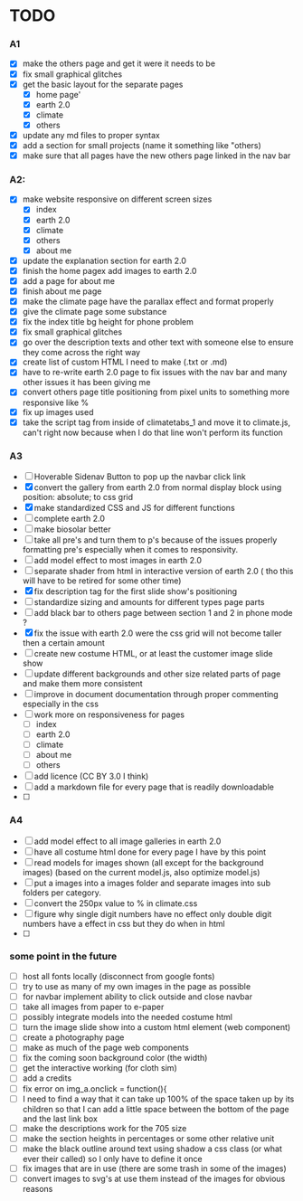 # TODO

### A1

- [x] make the others page and get it were it needs to be
- [x] fix small graphical glitches
- [x] get the basic layout for the separate pages
  - [x] home page'
  - [x] earth 2.0
  - [x] climate
  - [x] others
- [x] update any md files to proper syntax
- [x] add a section for small projects (name it something like "others)
- [x] make sure that all pages have the new others page linked in the nav bar

### A2:

- [x] make website responsive on different screen sizes
  - [x]  index
  - [x] earth 2.0
  - [x] climate
  - [x] others
  - [x] about me
- [x] update the explanation section for earth 2.0
- [x] finish the home pagex add images to earth 2.0
- [x] add a page for about me
- [x] finish about me page
- [x] make the climate page have the parallax effect and format properly
- [x] give the climate page some substance  
- [x] fix the index title bg height for phone problem
- [x] fix small graphical glitches
- [x] go over the description texts and other text with someone else to ensure they come across the right way
- [x] create list of custom HTML I need to make (.txt or .md)
- [x] have to re-write earth 2.0 page to fix issues with the nav bar and many other issues it has been giving me
- [x] convert others page title positioning from pixel units to something more responsive like %
- [x] fix up images used
- [x] take the script tag from inside of climatetabs_1 and move it to climate.js, can't right now because when I do that line won't perform its function

### A3

- [ ] Hoverable Sidenav Button to pop up the navbar click link
- [x] convert the gallery from earth 2.0 from normal display block using position: absolute; to css grid
- [x] make standardized CSS and JS for different functions
- [ ] complete earth 2.0
- [ ] make biosolar better
- [ ] take all pre's and turn them to p's because of the issues properly formatting pre's especially when it comes to responsivity.
- [ ] add model effect to most images in earth 2.0
- [ ] separate shader from html in interactive version of earth 2.0 ( tho this will have to be retired for some other time)
- [x] fix description tag for the first slide show's positioning
- [ ] standardize sizing and amounts for different types page parts
- [ ] add black bar to others page between section 1 and 2 in phone mode ?
- [x] fix the issue with earth 2.0 were the css grid will not become taller then a certain amount
- [ ] create new costume HTML, or at least the customer image slide show
- [ ] update different backgrounds and other size related parts of page and make them more consistent
- [ ] improve in document documentation through proper commenting especially in the css
- [ ] work more on responsiveness for pages
  - [ ] index
  - [ ] earth 2.0
  - [ ] climate
  - [ ] about me
  - [ ] others
- [ ] add licence (CC BY 3.0 I think)
- [ ] add a markdown file for every page that is readily downloadable
- [ ] 

### A4

- [ ] add model effect to all image galleries in earth 2.0
- [ ] have all costume html done for every page I have by this point
- [ ] read models for images shown (all except for the background images) (based on the current model.js, also optimize model.js)
- [ ] put a images into a images folder and separate images into sub folders per category.
- [ ] convert the 250px value to % in climate.css
- [ ] figure why single digit numbers have no effect only double digit numbers have a effect in css but they do when in html
- [ ] 

### some point in the future

- [ ] host all fonts locally (disconnect from google fonts)
- [ ] try to use as many of my own images in the page as possible
- [ ] for navbar implement ability to click outside and close navbar
- [ ] take all images from paper to e-paper
- [ ] possibly integrate models into the needed costume html 
- [ ] turn the image slide show into a custom html element (web component)
- [ ] create a photography page
- [ ] make as much of the page web components  
- [ ] fix the coming soon background color (the width)
- [ ] get the interactive working (for cloth sim)
- [ ] add a credits
- [ ] fix error on img_a.onclick = function(){
- [ ] I need to find a way that it can take up 100% of the space taken up by its children so that I can add a little space between the bottom of the page and the last link box
- [ ] make the descriptions work for the 705 size
- [ ] make the section heights in percentages or some other relative unit
- [ ] make the black outline around text using shadow a css class (or what ever their called) so I only have to define it once
- [ ] fix images that are in use (there are some trash in some of the images)
- [ ] convert images to svg's at use them instead of the images for obvious reasons
